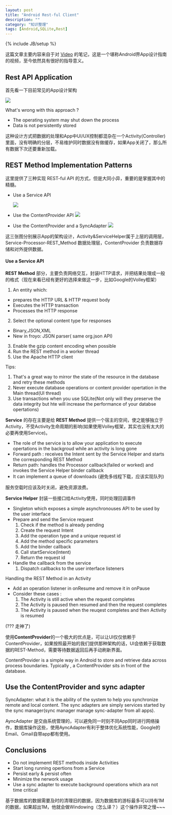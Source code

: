 ```yaml
---
layout: post
title: "Android Rest-ful Client"
description: ""
category: "知识整理"
tags: [Android,SQLite,Rest]
---
```

{% include JB/setup %}

这篇文章主要内容来自于对 [Video](https://www.youtube.com/watch?v=xHXn3Kg2IQE&list=PL734A052F802C96B9&index=28) 的笔记，这是一个堪称Android界App设计指南的视频，至今依然具有很好的指导意义。

## Rest API Application

首先看一下目前常见的App设计架构

![](https://raw.githubusercontent.com/ntop001/ntop001.github.com/master/_img/rest1.png)

What's wrong with this approach ?

* The operating system may shut down the process
* Data is not persistently stored

这种设计方式把数据的处理和App中UI/UX控制都混杂在一个Activity(Controller)里面，没有明确的分层，不易维护同时数据没有做缓存，如果App关闭了，那么所有数据下次还要重新加载。

## REST Method Implementation Patterns

这里提供了三种实现 REST-ful API 的方式，但是大同小异，重要的是掌握其中的精髓。

* Use a Service API

  ![](https://raw.githubusercontent.com/ntop001/ntop001.github.com/master/_img/rest2.png)
* Use the ContentProvider API
  ![](https://raw.githubusercontent.com/ntop001/ntop001.github.com/master/_img/rest4.png)
* Use the ContentProvider and a SyncAdapter
  ![](https://raw.githubusercontent.com/ntop001/ntop001.github.com/master/_img/rest5.png)

这三张图分别展示App的架构设计，Activity&ServiceHelper属于上层的调用层，Service-Processor-REST_Method 数据处理层，ContentProvider 负责数据存储和对外提供数据。

#### Use a Service API

**REST Method** 部分，主要负责网络交互，封装HTTP请求，并把结果处理成一般的格式（现在来看已经有更好的选择来做这一步，比如Google的Volley框架）

1. An entity which:
  * prepares the HTTP URL & HTTP request body
  * Executes the HTTP transaction
  * Processes the HTTP response
2. Select the optional content type for responses
  * Binary,JSON,XML
  * New in froyo: JSON parser( same org.json API)
3. Enable the gzip content encoding when possible
4. Run the REST method in a worker thread
5. Use the Apache HTTP client

Tips:

1. That's a great way to mirror the state of the resource in the database and retry these methods
2. Never execute database operations or content provider opertation in the Main thread(UI thread)
3. Use transactions when you use SQLite(Not only will they preserve the data integrity but hte will increase the performance of your databse opertations)

**Service** 的存在主要是给 **REST Method** 提供一个宿主的空间，使之能够独立于Activity，不受Activity生命周期的影响(如果使用Volley框架，其实也没有太大的必要再使用Service)。

* The role of the service is to allow your application to execute opertations in the backgroud while an activity is long gone
* Forward path : receives the Intent sent by the Service Helper and starts the corresponding REST Method
* Return path: handles the Processor callback(failed or worked) and invokes the Service Helper binder callback
* It can implement a queue of downloads (避免多线程下载，应该实现队列)

服务空载时应该及时关闭，避免资源浪费。

**Service Helper** 封装一些接口给Activity使用，同时处理回调事件

* Singleton which exposes a simple asynchronouses API to be used by the user interface
* Prepare and send the Service request
  1. Check if the method is already pending
  2. Create the request Intent
  3. Add the operation type and a unique request id
  4. Add the method specific parameters
  5. Add the binder callback
  6. Call startService(Intent)
  7. Return the request id
* Handle the callback from the service
  1. Dispatch callbacks to the user interface listeners
  
Handling the REST Method in an Activity

* Add an operation listener in onResume and remove it in onPause
* Consider these cases :
  1. The Activity is still active when the request completes
  2. The Activity is paused then resumed and then the request completes
  3. The Activity is paused when the reuqest completes and then Activity is resumed
  
(??? 走神了)

使用**ContentProvider**的一个极大的优点是，可以让UI仅仅依赖于ContentProvider，如果按照最开始的我们提供那种架构的话，UI会依赖于获取数据的REST-Method，需要等待数据返回后再手动刷新界面。

ContentProvider is a simple way in Android to store and retrieve data across process boundaries. Typically , a ContentProvider sits in front of the database.

## Use the ContentProvider and sync adapter

SyncAdapter: what it is the ability of the system to help you synchronize remote and local content.
The sync adapters are simply services started by the sync manager(sync manager manage sync-adapter from all apps). 

AyncAdapter 是交由系统管理的，可以避免同一时刻不同App同时进行网络操作，数据库操作这些，使用AyncAdapter有利于整体优化系统性能，Google的Email、Gmail自带app都有使用。

## Conclusions

* Do not implememt REST methods inside Activities
* Start long running opertions from a Service
* Persist early & persist often
* Minimize the nerwork usage
* Use a sync adapter to execute background operations which ara not time critical

基于数据库的数据需要及时的清理旧的数据，因为数据库的游标最多可以持有1M的数据，如果超出1M，他就会做Windowing（怎么译？）这个操作非常之慢~~~

